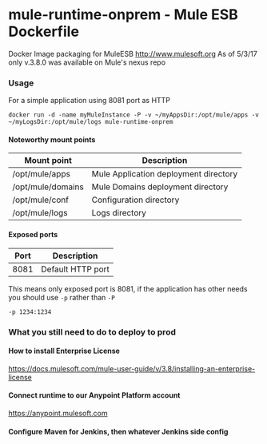 

# mule-runtime-onprem - Mule ESB Dockerfile
Docker Image packaging for MuleESB http://www.mulesoft.org
As of 5/3/17 only v.3.8.0 was available on Mule's nexus repo

### Usage

For a simple application using 8081 port as HTTP

```
docker run -d -name myMuleInstance -P -v ~/myAppsDir:/opt/mule/apps -v ~/myLogsDir:/opt/mule/logs mule-runtime-onprem
```

#### Noteworthy mount points

| Mount point       | Description                                                     |
|------------------ |-----------------------------------------------------------------|
|/opt/mule/apps     | Mule Application deployment directory                           |
|/opt/mule/domains  | Mule Domains deployment directory                               |
|/opt/mule/conf     | Configuration directory                                         |
|/opt/mule/logs     | Logs directory                                                  |


#### Exposed ports

| Port | Description                                                     |
|----- |-----------------------------------------------------------------|
| 8081 | Default HTTP port                                               |


This means only exposed port is 8081, if the application has other needs you should use `-p` rather than `-P`

```
-p 1234:1234
```

### What you still need to do to deploy to prod

#### How to install Enterprise License
https://docs.mulesoft.com/mule-user-guide/v/3.8/installing-an-enterprise-license

#### Connect runtime to our Anypoint Platform account
https://anypoint.mulesoft.com

#### Configure Maven for Jenkins, then whatever Jenkins side config
